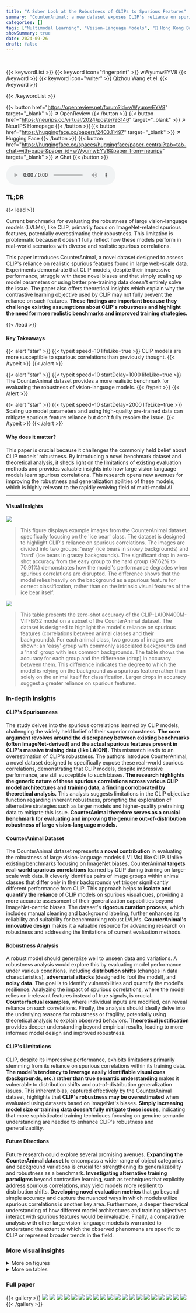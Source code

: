```yaml
---
title: "A Sober Look at the Robustness of CLIPs to Spurious Features"
summary: "CounterAnimal: a new dataset exposes CLIP's reliance on spurious correlations, challenging its perceived robustness and highlighting the need for more comprehensive evaluation benchmarks in vision-lan..."
categories: []
tags: ["Multimodal Learning", "Vision-Language Models", "🏢 Hong Kong Baptist University",]
showSummary: true
date: 2024-09-26
draft: false
---
```


<br>

{{< keywordList >}}
{{< keyword icon="fingerprint" >}} wWyumwEYV8 {{< /keyword >}}
{{< keyword icon="writer" >}} Qizhou Wang et el. {{< /keyword >}}
 
{{< /keywordList >}}

{{< button href="https://openreview.net/forum?id=wWyumwEYV8" target="_blank" >}}
↗ OpenReview
{{< /button >}}
{{< button href="https://neurips.cc/virtual/2024/poster/93146" target="_blank" >}}
↗ NeurIPS Homepage
{{< /button >}}{{< button href="https://huggingface.co/papers/2403.11497" target="_blank" >}}
↗ Hugging Face
{{< /button >}}
{{< button href="https://huggingface.co/spaces/huggingface/paper-central?tab=tab-chat-with-paper&paper_id=wWyumwEYV8&paper_from=neurips" target="_blank" >}}
↗ Chat
{{< /button >}}



<audio controls>
    <source src="https://ai-paper-reviewer.com/wWyumwEYV8/podcast.wav" type="audio/wav">
    Your browser does not support the audio element.
</audio>


### TL;DR


{{< lead >}}

Current benchmarks for evaluating the robustness of large vision-language models (LVLMs), like CLIP, primarily focus on ImageNet-related spurious features, potentially overestimating their robustness.  This limitation is problematic because it doesn't fully reflect how these models perform in real-world scenarios with diverse and realistic spurious correlations.

This paper introduces CounterAnimal, a novel dataset designed to assess CLIP's reliance on realistic spurious features found in large web-scale data.  Experiments demonstrate that CLIP models, despite their impressive performance, struggle with these novel biases and that simply scaling up model parameters or using better pre-training data doesn't entirely solve the issue.  The paper also offers theoretical insights which explain why the contrastive learning objective used by CLIP may not fully prevent the reliance on such features. **These findings are important because they challenge existing assumptions about CLIP's robustness and highlight the need for more realistic benchmarks and improved training strategies.**

{{< /lead >}}


#### Key Takeaways

{{< alert "star" >}}
{{< typeit speed=10 lifeLike=true >}} CLIP models are more susceptible to spurious correlations than previously thought. {{< /typeit >}}
{{< /alert >}}

{{< alert "star" >}}
{{< typeit speed=10 startDelay=1000 lifeLike=true >}} The CounterAnimal dataset provides a more realistic benchmark for evaluating the robustness of vision-language models. {{< /typeit >}}
{{< /alert >}}

{{< alert "star" >}}
{{< typeit speed=10 startDelay=2000 lifeLike=true >}} Scaling up model parameters and using high-quality pre-trained data can mitigate spurious feature reliance but don't fully resolve the issue. {{< /typeit >}}
{{< /alert >}}

#### Why does it matter?
This paper is crucial because it challenges the commonly held belief about CLIP models' robustness. By introducing a novel benchmark dataset and theoretical analysis, it sheds light on the limitations of existing evaluation methods and provides valuable insights into how large vision language models learn spurious correlations. This research opens new avenues for improving the robustness and generalization abilities of these models, which is highly relevant to the rapidly evolving field of multi-modal AI.

------
#### Visual Insights



![](https://ai-paper-reviewer.com/wWyumwEYV8/figures_1_1.jpg)

> This figure displays example images from the CounterAnimal dataset, specifically focusing on the 'ice bear' class.  The dataset is designed to highlight CLIP's reliance on spurious correlations.  The images are divided into two groups: 'easy' (ice bears in snowy backgrounds) and 'hard' (ice bears in grassy backgrounds).  The significant drop in zero-shot accuracy from the easy group to the hard group (97.62% to 70.91%) demonstrates how the model's performance degrades when spurious correlations are disrupted.  The difference shows that the model relies heavily on the background as a spurious feature for correct classification, rather than on the intrinsic visual features of the ice bear itself.





![](https://ai-paper-reviewer.com/wWyumwEYV8/tables_1_1.jpg)

> This table presents the zero-shot accuracy of the CLIP-LAION400M-ViT-B/32 model on a subset of the CounterAnimal dataset.  The dataset is designed to highlight the model's reliance on spurious features (correlations between animal classes and their backgrounds).  For each animal class, two groups of images are shown: an 'easy' group with commonly associated backgrounds and a 'hard' group with less common backgrounds. The table shows the accuracy for each group and the difference (drop) in accuracy between them.  This difference indicates the degree to which the model is relying on the background as a spurious feature rather than solely on the animal itself for classification.  Larger drops in accuracy suggest a greater reliance on spurious features.





### In-depth insights


#### CLIP's Spuriousness
The study delves into the spurious correlations learned by CLIP models, challenging the widely held belief of their superior robustness.  **The core argument revolves around the discrepancy between existing benchmarks (often ImageNet-derived) and the actual spurious features present in CLIP's massive training data (like LAION).**  This mismatch leads to an overestimation of CLIP's robustness. The authors introduce CounterAnimal, a novel dataset designed to specifically expose these real-world spurious correlations, demonstrating that CLIP models, despite impressive performance, are still susceptible to such biases. **The research highlights the generic nature of these spurious correlations across various CLIP model architectures and training data, a finding corroborated by theoretical analysis.** This analysis suggests limitations in the CLIP objective function regarding inherent robustness, prompting the exploration of alternative strategies such as larger models and higher-quality pretraining data to mitigate this issue. **CounterAnimal therefore serves as a crucial benchmark for evaluating and improving the genuine out-of-distribution robustness of large vision-language models.**

#### CounterAnimal Dataset
The CounterAnimal dataset represents a **novel contribution** in evaluating the robustness of large vision-language models (LVLMs) like CLIP. Unlike existing benchmarks focusing on ImageNet biases, CounterAnimal **targets real-world spurious correlations** learned by CLIP during training on large-scale web data.  It cleverly identifies pairs of image groups within animal classes that differ only in their backgrounds yet trigger significantly different performance from CLIP. This approach helps to **isolate and quantify the reliance** of CLIP models on spurious visual cues, providing a more accurate assessment of their generalization capabilities beyond ImageNet-centric biases.  The dataset's **rigorous curation process**, which includes manual cleaning and background labeling, further enhances its reliability and suitability for benchmarking robust LVLMs. **CounterAnimal's innovative design** makes it a valuable resource for advancing research on robustness and addressing the limitations of current evaluation methods. 

#### Robustness Analysis
A robust model should generalize well to unseen data and variations.  A robustness analysis would explore this by evaluating model performance under various conditions, including **distribution shifts** (changes in data characteristics), **adversarial attacks** (designed to fool the model), and **noisy data**. The goal is to identify vulnerabilities and quantify the model's resilience.  Analyzing the impact of spurious correlations, where the model relies on irrelevant features instead of true signals, is crucial. **Counterfactual examples**, where individual inputs are modified, can reveal reliance on such correlations.  Finally, the analysis should ideally delve into the underlying reasons for robustness or fragility, potentially using theoretical analysis to explain observed behaviors. **Theoretical justification** provides deeper understanding beyond empirical results, leading to more informed model design and improved robustness.

#### CLIP's Limitations
CLIP, despite its impressive performance, exhibits limitations primarily stemming from its reliance on spurious correlations within its training data.  **The model's tendency to leverage easily identifiable visual cues (backgrounds, etc.) rather than true semantic understanding** makes it vulnerable to distribution shifts and out-of-distribution generalization issues. This inherent bias, captured effectively by the CounterAnimal dataset, highlights that **CLIP's robustness may be overestimated** when evaluated using datasets based on ImageNet's biases.  **Simply increasing model size or training data doesn't fully mitigate these issues**, indicating that more sophisticated training techniques focusing on genuine semantic understanding are needed to enhance CLIP's robustness and generalizability.

#### Future Directions
Future research could explore several promising avenues.  **Expanding the CounterAnimal dataset** to encompass a wider range of object categories and background variations is crucial for strengthening its generalizability and robustness as a benchmark.  **Investigating alternative training paradigms** beyond contrastive learning, such as techniques that explicitly address spurious correlations, may yield models more resilient to distribution shifts.  **Developing novel evaluation metrics** that go beyond simple accuracy and capture the nuanced ways in which models utilize spurious correlations is another key area.  Furthermore, a deeper theoretical understanding of how different model architectures and training objectives interact with spurious features would be invaluable.  Finally, a comparative analysis with other large vision-language models is warranted to understand the extent to which the observed phenomena are specific to CLIP or represent broader trends in the field.


### More visual insights

<details>
<summary>More on figures
</summary>


![](https://ai-paper-reviewer.com/wWyumwEYV8/figures_2_1.jpg)

> This figure compares the performance of various CLIP and ImageNet models on an 'easy' versus 'hard' task, designed to evaluate robustness against spurious correlations.  The x-axis represents performance on the easy task, and the y-axis shows performance on the hard task.  Points closer to the y=x line indicate better robustness, as performance on both tasks is similar.  The figure shows that larger models and those trained on higher quality data exhibit improved robustness. ImageNet models are shown to be more robust than many CLIP models.


![](https://ai-paper-reviewer.com/wWyumwEYV8/figures_2_2.jpg)

> This figure compares the performance of different vision-language models (VLMs) and ImageNet models on the CounterAnimal dataset.  The x-axis represents the performance on the 'easy' subset of the dataset (animals in common backgrounds), while the y-axis represents performance on the 'hard' subset (animals in uncommon backgrounds).  Points closer to the y=x line indicate better robustness, as performance is consistent across both sets. The figure demonstrates that CLIP models, especially those trained on higher-quality data, are more robust to this type of spurious correlation compared to ImageNet models,  Larger models generally perform better.


![](https://ai-paper-reviewer.com/wWyumwEYV8/figures_4_1.jpg)

> This figure shows the distribution of images in the CounterAnimal dataset. Each bar represents a different animal class. The height of the blue portion of the bar indicates the number of images in the 'easy' group (images with common backgrounds), and the height of the orange portion represents the number of images in the 'hard' group (images with uncommon backgrounds).  The figure visually displays the class imbalance and the distribution of easy versus hard samples across different animal categories in the CounterAnimal dataset.


![](https://ai-paper-reviewer.com/wWyumwEYV8/figures_4_2.jpg)

> This figure shows the performance drop in accuracy between easy and hard groups for each animal class in the CounterAnimal dataset.  The x-axis represents the class ID, and the y-axis shows the difference in zero-shot accuracy between easy and hard samples, indicating the impact of spurious correlations associated with background changes. A larger drop indicates a stronger reliance on spurious features.


![](https://ai-paper-reviewer.com/wWyumwEYV8/figures_5_1.jpg)

> This figure presents a comparison of the performance of different vision models on the CounterAnimal dataset. The x-axis represents the easy group's performance, and the y-axis represents the hard group's performance.  Each point represents a specific model, with the size of the point indicating the size of the model's backbone and the color of the point indicating the size of the pre-training dataset used to train the model. The models are categorized as CLIP models, ImageNet models, and advanced Large Vision Language Models (LVLMs). The figure shows that CLIP models are less robust to spurious correlations than ImageNet models and that the robustness of CLIP models can be improved by scaling up the parameters and using higher-quality pre-trained data.


![](https://ai-paper-reviewer.com/wWyumwEYV8/figures_6_1.jpg)

> This figure compares the performance of various vision-language models (VLMs) and ImageNet models on the CounterAnimal dataset.  It shows the zero-shot accuracy on 'easy' (images with common backgrounds) versus 'hard' (images with less common but plausible backgrounds) samples. The size of the markers indicates the model's size (backbone), and the color indicates the size of the pre-training data.  High-quality pre-training data (DataComp, Data Filtering Networks) lead to improved robustness against spurious correlations.


![](https://ai-paper-reviewer.com/wWyumwEYV8/figures_6_2.jpg)

> This figure compares the performance of various CLIP and ImageNet models, including more advanced large vision language models like MiniGPT4 and LLaVA. The x-axis represents the performance on 'easy' samples (animals in commonly seen backgrounds), and the y-axis represents the performance on 'hard' samples (animals in uncommon backgrounds).  The size of the markers represents the model size (backbone scale), and their color represents the scale of pre-training data.  The plot shows that larger CLIP models generally perform better on both easy and hard samples but still exhibit a performance drop from easy to hard samples, indicating the influence of spurious correlations.  In contrast, ImageNet models show greater robustness to spurious correlations.


![](https://ai-paper-reviewer.com/wWyumwEYV8/figures_8_1.jpg)

> This figure shows examples from the ColoredCOCO dataset. The dataset contains images of objects with backgrounds of a specific color (training data), and test data contains images of the same objects with backgrounds of different colors.  This illustrates the concept of spurious correlations, where the model might incorrectly associate the object with the color of its background rather than the object itself. This dataset is used in the paper to evaluate the robustness of CLIP models against spurious correlations.


![](https://ai-paper-reviewer.com/wWyumwEYV8/figures_8_2.jpg)

> This figure compares the performance of various vision-language models (VLMs) and ImageNet models on the CounterAnimal dataset.  The x-axis represents the performance on the 'easy' subset of the data, and the y-axis represents the performance on the 'hard' subset.  The 'easy' set contains images of animals in typical backgrounds, whereas the 'hard' set contains images of the same animals in less common backgrounds. The figure aims to illustrate the models' robustness to spurious features (correlations learned from the training data which are not generally applicable to new data).  The size of the marker indicates the model's size and color represents the amount of training data used.  The diagonal line (y=x) represents a perfect trend where the model generalizes equally across both 'easy' and 'hard' sets. The plot demonstrates that larger CLIP models (larger markers) are more robust to spurious features, while increasing the size of the training dataset does not always improve robustness in the same manner.


![](https://ai-paper-reviewer.com/wWyumwEYV8/figures_12_1.jpg)

> This figure shows the distribution of images in the CounterAnimal dataset.  Each bar represents an animal class. The height of the left portion of each bar shows the number of 'easy' images (animals in commonly occurring backgrounds), and the right portion shows the number of 'hard' images (animals in less common backgrounds) for that class. This visualization helps to understand the class-wise distribution of samples for each group and provides insights into the dataset's construction.


![](https://ai-paper-reviewer.com/wWyumwEYV8/figures_18_1.jpg)

> This figure shows 16 examples from the MultiColoredMNIST dataset.  Each image is a digit from the MNIST dataset, but colored with different shades. This dataset is used to evaluate the robustness of CLIP models to spurious correlations between the digit and its color, where the color acts as a spurious feature.  The variations in color across the examples highlight the controlled nature of the spurious correlation introduced.


![](https://ai-paper-reviewer.com/wWyumwEYV8/figures_21_1.jpg)

> This figure compares the performance of various models (CLIP, ImageNet models, MiniGPT4, and LLaVA) on easy and hard subsets of the CounterAnimal dataset.  The x-axis represents the easy subset performance, and the y-axis represents the hard subset performance. Points closer to the y=x line indicate better robustness against spurious correlations.  The size of the markers indicates the size of the model backbone, and the color indicates the scale of the pre-training data. CLIP models trained on higher quality data (CLIP-DC and CLIP-DFN) show better robustness than those trained on standard datasets. ImageNet models demonstrate greater robustness to spurious features than most CLIP models.


![](https://ai-paper-reviewer.com/wWyumwEYV8/figures_23_1.jpg)

> This figure shows the comparison of 'easy' and 'hard' performance on the CounterAnimal dataset for various models, including CLIP models with different backbone sizes and training data, ImageNet models, and more advanced Large Vision Language Models (LVLMs). The x-axis represents the 'easy' group's performance and the y-axis represents the 'hard' group's performance. The size of the markers indicates the backbone scale, and the color indicates the pre-training data size. The linear fit of the trends helps visualize the effective robustness. The ideal scenario (no bias learned) is represented by the y=x line.


![](https://ai-paper-reviewer.com/wWyumwEYV8/figures_28_1.jpg)

> This figure compares the performance of CLIP and ImageNet models on the CounterAnimal-I dataset.  CounterAnimal-I is a variation of the CounterAnimal dataset, where the easy and hard splits are determined using ImageNet models instead of CLIP models. The x-axis represents the performance on easy examples, while the y-axis represents performance on hard examples. The diagonal line (y=x) indicates perfect performance; points above the line suggest a model performs better on hard examples, and vice versa.  The plot shows that ImageNet models are generally more robust to the spurious correlations captured by CounterAnimal-I than CLIP models.


![](https://ai-paper-reviewer.com/wWyumwEYV8/figures_29_1.jpg)

> This figure compares the performance of various vision models (CLIP, ImageNet models, MiniGPT4, and LLaVA) on the CounterAnimal dataset.  The x-axis represents the 'easy' group performance (animals in commonly seen backgrounds), while the y-axis represents the 'hard' group performance (animals in less-common backgrounds). Each point represents a specific model, with marker size indicating model scale and color indicating the scale of pre-training data. High-quality pre-trained data (DataComp and Data Filtering Networks) are highlighted. The plots show how well different models perform when the background context changes and how well CLIP-based models handle this shift relative to other model types.


![](https://ai-paper-reviewer.com/wWyumwEYV8/figures_32_1.jpg)

> This figure shows the performance drop of CLIP-LAION400M-ViT-B/32 model for each animal class in the CounterAnimal dataset, in the context of '1 vs. 1000' setup. The horizontal axis represents the class IDs while the vertical axis shows the percentage drop in accuracy between the easy group (animals in commonly appeared backgrounds) and the hard group (animals in less commonly but still plausible backgrounds). A higher bar indicates a larger performance drop, suggesting a stronger reliance on spurious features related to background for that specific animal class.  The figure visually depicts how much the model's performance is affected by the background changes for each animal.


![](https://ai-paper-reviewer.com/wWyumwEYV8/figures_32_2.jpg)

> This figure shows a comparison of the performance of CLIP and ImageNet models on the CounterAnimal-I dataset, using a 1 vs. 1000 setup. The x-axis represents the performance on the 'easy' subset of the dataset, while the y-axis represents the performance on the 'hard' subset. The diagonal line represents the case where the performance is identical on both easy and hard subsets. Points above this line indicate better performance on the 'hard' set compared to the 'easy' set, and vice versa.  The plot shows that CLIP models demonstrate greater sensitivity to the spurious features than the ImageNet models. Different colored markers and sizes might indicate different model architectures or sizes, or the training datasets used.


![](https://ai-paper-reviewer.com/wWyumwEYV8/figures_32_3.jpg)

> This figure compares the performance of CLIP and ImageNet models on the CounterAnimal-I dataset.  The x-axis represents the easy set's performance, and the y-axis represents the hard set's performance.  Each point represents a model, and the size of the point may indicate the model's scale or complexity. The diagonal line represents equal performance on easy and hard sets. Points above the line indicate better generalization than points below. The plot visually demonstrates CLIP models' reliance on spurious features (their performance is more significantly impacted by the shift from 'easy' to 'hard' groups), while ImageNet models seem less affected.


![](https://ai-paper-reviewer.com/wWyumwEYV8/figures_32_4.jpg)

> This figure shows the performance comparison between CLIP and ImageNet models on the CounterAnimal-I dataset using a 1 vs. 1000 setup.  The x-axis represents the easy group's performance, and the y-axis represents the hard group's performance.  Each point represents a specific model, with the size of the point indicating the model scale.  The trend lines help visualize how well each type of model handles spurious correlations. The diagonal line (y=x) indicates perfect performance (no difference between easy and hard groups).  Points above the line suggest better robustness to spurious correlations than those below.


![](https://ai-paper-reviewer.com/wWyumwEYV8/figures_32_5.jpg)

> This figure shows the performance comparison between CLIP and ImageNet models on the CounterAnimal-I dataset. The x-axis represents the easy set performance, and the y-axis represents the hard set performance. The diagonal line represents the ideal case where the performance is equal for both easy and hard sets. The points above the diagonal line indicate that CLIP models are more robust than ImageNet models to spurious correlations. The points below the line indicate that ImageNet models are more robust than CLIP models. The figure demonstrates that CLIP models are more sensitive to changes in background compared to ImageNet models, suggesting that CLIP models rely on spurious correlations more heavily than ImageNet models.


</details>




<details>
<summary>More on tables
</summary>


![](https://ai-paper-reviewer.com/wWyumwEYV8/tables_5_1.jpg)
> This table presents the results of a zero-shot classification task on the CounterAnimal dataset using various CLIP models.  The 'easy' column shows the accuracy of the model on images with common backgrounds, while 'hard' shows accuracy on images with uncommon backgrounds. The 'drop' column shows the difference between 'easy' and 'hard' accuracy, representing the model's sensitivity to spurious correlations based on backgrounds.  The table includes models with different backbones (e.g., ViT-B/16, ViT-L/14) and pre-trained on different datasets (e.g., LAION400M, LAION2B, OpenAI, DataComp1B, DFN2B), highlighting the impact of model architecture and training data on robustness against spurious features.  Models pre-trained on high-quality datasets are marked with an asterisk (*).

![](https://ai-paper-reviewer.com/wWyumwEYV8/tables_6_1.jpg)
> This table presents the results of a 1 vs. 1000 classification task on the CounterAnimal dataset using various ImageNet models.  The 'easy' column shows the accuracy when animals are presented in their common backgrounds, while the 'hard' column shows the accuracy in uncommon backgrounds. The 'drop' column calculates the difference between easy and hard accuracies, reflecting the impact of spurious correlations on the model's performance.  It demonstrates the comparative robustness of ImageNet models against spurious correlations compared to CLIP models, showing that ImageNet models are more robust to these specific spurious features.

![](https://ai-paper-reviewer.com/wWyumwEYV8/tables_7_1.jpg)
> This table presents the results of the 1 vs. 20 evaluation setup on the CounterAnimal dataset.  The 1 vs. 20 setup uses the top 20 most confusing classes for each animal class (determined by CLIP-LAION400M-ViT-B/32) as the candidate label space, making the evaluation more computationally efficient for large language models. The table shows the 'easy' and 'hard' group performance and the performance drop for several advanced large vision language models (LVLMs), including MiniGPT4-Viccuna7B and LLaVA1.5-7B, as well as several CLIP models with different backbones and pre-training datasets.  Appendix F contains more results for CLIP and ImageNet models.

![](https://ai-paper-reviewer.com/wWyumwEYV8/tables_13_1.jpg)
> This table presents the zero-shot accuracy of various CLIP models on the CounterAnimal dataset.  The 'easy' column shows the accuracy when animals are shown in typical backgrounds, while the 'hard' column shows accuracy when animals are shown in less common backgrounds. The 'drop' column indicates the difference between easy and hard accuracy, representing the impact of spurious correlations. The table also notes which pre-trained datasets had high-quality data (*). This provides a quantitative assessment of how well different CLIP models are robust to spurious background correlations.

![](https://ai-paper-reviewer.com/wWyumwEYV8/tables_14_1.jpg)
> This table lists the specific versions of CLIP checkpoints used in the paper's main experiments.  It details the backbone architecture (e.g., ViT-B/16, ViT-L/14), the pre-training dataset (e.g., LAION400M, LAION2B, DataComp1B), and the corresponding checkpoint identifier (e.g., E31, S34B B88K, XL S13B B90K). This information is crucial for reproducibility, allowing readers to replicate the experimental results using the exact same model versions.

![](https://ai-paper-reviewer.com/wWyumwEYV8/tables_17_1.jpg)
> This table presents a comparison of the performance of CLIP models and standard supervised learning models on the ColoredCOCO dataset.  The ColoredCOCO dataset was specifically designed to evaluate the robustness of models against spurious correlations. The table shows the in-distribution and out-of-distribution performance for various models and approaches, including zero-shot, object-centric, and object-background prompts. The 'drop' column indicates the difference in performance between in-distribution and out-of-distribution settings. This table provides empirical evidence for the study's claims on the limitations of the CLIP objective in achieving additional robustness.

![](https://ai-paper-reviewer.com/wWyumwEYV8/tables_19_1.jpg)
> This table presents the results of experiments comparing standard supervised learning and contrastive learning on the MultiColoredMNIST dataset.  The results are broken down by the number of classes, number of samples, invariant feature correlation (Pinv), spurious feature correlation (Pspu), and training method (Contrastive or Supervised). For each configuration, the table shows the performance on classification tasks using two different test sets: one where the classes and colors are randomly correlated, and another where they are reversely correlated.  The results are presented as mean ± standard deviation of the classification accuracy.  The table helps analyze how different training paradigms and data characteristics affect the model's robustness to spurious correlations.

![](https://ai-paper-reviewer.com/wWyumwEYV8/tables_21_1.jpg)
> This table presents the zero-shot accuracy results of various CLIP models on the CounterAnimal dataset.  It shows the performance on both 'easy' and 'hard' subsets of the data, representing scenarios where the model is expected to perform well and poorly, respectively. The difference between 'easy' and 'hard' accuracies (the 'drop' column) indicates the model's vulnerability to spurious correlations. The table includes different CLIP model architectures (backbones) and pre-training datasets, highlighting the impact of these factors on robustness.  Models trained on high-quality datasets are marked with an asterisk (*), allowing for a comparison of performance influenced by data quality.

![](https://ai-paper-reviewer.com/wWyumwEYV8/tables_22_1.jpg)
> This table compares the animal classes and their corresponding easy and hard background labels in both the original CounterAnimal dataset and a modified version, CounterAnimal-I.  The difference highlights how different models (CLIP vs. ImageNet) identify and use spurious correlations within the data. The bolded background names showcase how easy and hard groups differ depending on which model (CLIP or ImageNet) created the splits.

![](https://ai-paper-reviewer.com/wWyumwEYV8/tables_22_2.jpg)
> This table presents the results of a zero-shot classification experiment using various CLIP models on the CounterAnimal dataset.  The experiment compares performance on 'easy' and 'hard' subsets of the dataset, representing different levels of spurious correlation. The table shows the accuracy achieved on each subset, and the difference between the two ('drop'), for various CLIP models using different backbones (e.g. ViT-B/16, ViT-L/14) and pre-training datasets (e.g. LAION400M, OpenAI, DataComp1B, LAION2B, DFN2B). Models trained on higher-quality datasets are marked with an asterisk. The 'drop' column highlights the sensitivity of CLIP models to spurious features, indicating a reliance on spurious correlations present in the data.

![](https://ai-paper-reviewer.com/wWyumwEYV8/tables_24_1.jpg)
> This table presents the zero-shot accuracy results of various CLIP models on the CounterAnimal dataset.  The 'easy' column shows the accuracy when the animal images are presented with their typical backgrounds, while the 'hard' column shows the accuracy when presented with less typical, but still plausible, backgrounds.  The 'drop' column indicates the difference in accuracy between easy and hard conditions.  The table highlights the impact of different backbones (model architectures), pre-training datasets, and dataset quality on the model's robustness to spurious features. Models trained on higher quality data (marked with *) generally show smaller accuracy drops, indicating increased robustness.

![](https://ai-paper-reviewer.com/wWyumwEYV8/tables_25_1.jpg)
> This table presents the results of a 1 vs. 1000 classification task on the CounterAnimal dataset using various CLIP models.  The 'easy' and 'hard' columns represent the accuracy of the models on image-text pairs with common and uncommon backgrounds, respectively. The 'drop' column shows the performance difference between the easy and hard groups.  Models trained on higher-quality datasets are marked with an asterisk (*). The table helps to assess the robustness of CLIP models to spurious features by comparing their performance on easy and hard subsets.

![](https://ai-paper-reviewer.com/wWyumwEYV8/tables_25_2.jpg)
> This table presents the results of a zero-shot classification experiment using various CLIP models on the CounterAnimal dataset.  The experiment compares the performance of CLIP models with different backbones (e.g., ViT-B/16, ViT-B/32, ViT-L/14), pretrained on different datasets (including LAION400M, LAION2B, DataComp1B, and DFN2B).  The 'easy' and 'hard' columns represent the accuracy on subsets of the data designed to highlight the reliance of CLIP models on spurious features. The 'drop' column shows the difference in accuracy between the 'easy' and 'hard' sets, indicating the sensitivity of the model to spurious correlations. Models trained on higher-quality datasets (marked with an asterisk) generally show smaller accuracy drops.

![](https://ai-paper-reviewer.com/wWyumwEYV8/tables_26_1.jpg)
> This table presents the zero-shot accuracy of various CLIP models on the CounterAnimal dataset.  The 'easy' column shows the accuracy when the animal images are presented with common backgrounds, while the 'hard' column shows accuracy with uncommon backgrounds. The 'drop' column is the difference between 'easy' and 'hard' accuracies, indicating the model's sensitivity to spurious correlations caused by background changes.  The table includes models with different backbones (e.g., ViT-B/16, ViT-L/14) and pre-trained on various datasets (e.g., LAION400M, LAION2B, OpenAI, DataComp1B, DFN2B).  Models trained on higher quality datasets (marked with *) are expected to show less of a drop in accuracy.

![](https://ai-paper-reviewer.com/wWyumwEYV8/tables_26_2.jpg)
> This table presents the results of a zero-shot classification task using various CLIP models on the CounterAnimal dataset.  The task involves classifying images of animals into their respective classes. The 'easy' group represents images with commonly seen backgrounds, while the 'hard' group has less common backgrounds, designed to highlight the impact of spurious features.  The table shows the accuracy for both groups ('easy' and 'hard'), along with the performance drop, which represents the difference in accuracy between the easy and hard groups. The asterisk (*) indicates that the model is trained on high-quality data. This data helps in analyzing CLIP's robustness to spurious correlations.

![](https://ai-paper-reviewer.com/wWyumwEYV8/tables_27_1.jpg)
> This table presents the results of a 1 vs. 20 evaluation setup on the CounterAnimal dataset using various ImageNet models.  The 'easy' and 'hard' columns show the model's accuracy on subsets of data designed to be easily and hardly classified, respectively, based on spurious correlations. The 'drop' column indicates the difference between the 'easy' and 'hard' accuracies, representing the model's vulnerability to spurious features.

![](https://ai-paper-reviewer.com/wWyumwEYV8/tables_27_2.jpg)
> This table presents the results of a zero-shot classification task using various CLIP models on the CounterAnimal dataset.  The 'easy' and 'hard' columns represent the accuracy of the model on subsets of the data, where the 'easy' subset contains images with commonly associated backgrounds and the 'hard' subset contains images with less commonly associated backgrounds. The 'drop' column shows the difference in accuracy between the easy and hard subsets. This table demonstrates the effect of various model architectures (backbones) and pre-training data (datasets) on the models' susceptibility to spurious correlations present in the data. High quality data is marked with an asterisk (*).

![](https://ai-paper-reviewer.com/wWyumwEYV8/tables_27_3.jpg)
> This table presents the results of a 1 vs. 20 evaluation setup on the CounterAnimal dataset using various ImageNet models.  The 1 vs. 20 setup uses a smaller subset of the ImageNet labels (the top 20 most confusing ones, determined by the CLIP model's performance), making it computationally less expensive than a full 1 vs. 1000 evaluation.  The table shows the performance (easy and hard) and the performance drop for various ImageNet models with different backbones. This allows for a comparison of ImageNet model robustness against the spurious correlations captured in the CounterAnimal dataset, using a more efficient evaluation method than the full 1 vs 1000 setup.

![](https://ai-paper-reviewer.com/wWyumwEYV8/tables_30_1.jpg)
> This table presents the results of a zero-shot classification experiment using various CLIP models on the CounterAnimal dataset.  It shows the accuracy achieved by each model on 'easy' and 'hard' subsets of the dataset. The 'easy' subset contains images with common backgrounds, while the 'hard' subset contains images with less common backgrounds that challenge the model's robustness.  The table also indicates which pre-trained datasets were of higher quality. The difference between easy and hard subset accuracies reveals the model's sensitivity to spurious correlations.

![](https://ai-paper-reviewer.com/wWyumwEYV8/tables_31_1.jpg)
> This table presents the results of a 1 vs. 1000 classification task, where the goal is to correctly identify the object from 1000 possible ImageNet classes. The table evaluates various CLIP models with different backbones (e.g., ViT-B/16, ViT-B/32, ViT-L/14) and pre-trained on different datasets (e.g., LAION400M, LAION2B, OpenAI, DataComp1B, DFN2B). The 'easy' and 'hard' columns represent the accuracy of the models on subsets of images with commonly and less commonly seen background scenarios, respectively. The 'drop' column shows the performance difference between the easy and hard groups, indicating the model's robustness to background variations. Models trained on high-quality datasets (marked with *) generally show smaller performance drops.

</details>




### Full paper

{{< gallery >}}
<img src="https://ai-paper-reviewer.com/wWyumwEYV8/1.png" class="grid-w50 md:grid-w33 xl:grid-w25" />
<img src="https://ai-paper-reviewer.com/wWyumwEYV8/2.png" class="grid-w50 md:grid-w33 xl:grid-w25" />
<img src="https://ai-paper-reviewer.com/wWyumwEYV8/3.png" class="grid-w50 md:grid-w33 xl:grid-w25" />
<img src="https://ai-paper-reviewer.com/wWyumwEYV8/4.png" class="grid-w50 md:grid-w33 xl:grid-w25" />
<img src="https://ai-paper-reviewer.com/wWyumwEYV8/5.png" class="grid-w50 md:grid-w33 xl:grid-w25" />
<img src="https://ai-paper-reviewer.com/wWyumwEYV8/6.png" class="grid-w50 md:grid-w33 xl:grid-w25" />
<img src="https://ai-paper-reviewer.com/wWyumwEYV8/7.png" class="grid-w50 md:grid-w33 xl:grid-w25" />
<img src="https://ai-paper-reviewer.com/wWyumwEYV8/8.png" class="grid-w50 md:grid-w33 xl:grid-w25" />
<img src="https://ai-paper-reviewer.com/wWyumwEYV8/9.png" class="grid-w50 md:grid-w33 xl:grid-w25" />
<img src="https://ai-paper-reviewer.com/wWyumwEYV8/10.png" class="grid-w50 md:grid-w33 xl:grid-w25" />
<img src="https://ai-paper-reviewer.com/wWyumwEYV8/11.png" class="grid-w50 md:grid-w33 xl:grid-w25" />
<img src="https://ai-paper-reviewer.com/wWyumwEYV8/12.png" class="grid-w50 md:grid-w33 xl:grid-w25" />
<img src="https://ai-paper-reviewer.com/wWyumwEYV8/13.png" class="grid-w50 md:grid-w33 xl:grid-w25" />
<img src="https://ai-paper-reviewer.com/wWyumwEYV8/14.png" class="grid-w50 md:grid-w33 xl:grid-w25" />
<img src="https://ai-paper-reviewer.com/wWyumwEYV8/15.png" class="grid-w50 md:grid-w33 xl:grid-w25" />
<img src="https://ai-paper-reviewer.com/wWyumwEYV8/16.png" class="grid-w50 md:grid-w33 xl:grid-w25" />
<img src="https://ai-paper-reviewer.com/wWyumwEYV8/17.png" class="grid-w50 md:grid-w33 xl:grid-w25" />
<img src="https://ai-paper-reviewer.com/wWyumwEYV8/18.png" class="grid-w50 md:grid-w33 xl:grid-w25" />
<img src="https://ai-paper-reviewer.com/wWyumwEYV8/19.png" class="grid-w50 md:grid-w33 xl:grid-w25" />
<img src="https://ai-paper-reviewer.com/wWyumwEYV8/20.png" class="grid-w50 md:grid-w33 xl:grid-w25" />
{{< /gallery >}}